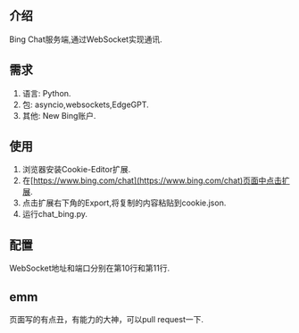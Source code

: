 ## 介绍
Bing Chat服务端,通过WebSocket实现通讯.
## 需求
1. 语言: Python.
2. 包: asyncio,websockets,EdgeGPT.
3. 其他: New Bing账户.
## 使用
1. 浏览器安装Cookie-Editor扩展.
2. 在[https://www.bing.com/chat](https://www.bing.com/chat)页面中点击扩展.
3. 点击扩展右下角的Export,将复制的内容粘贴到cookie.json.
4. 运行chat_bing.py.
## 配置
WebSocket地址和端口分别在第10行和第11行.
## emm
页面写的有点丑，有能力的大神，可以pull request一下.